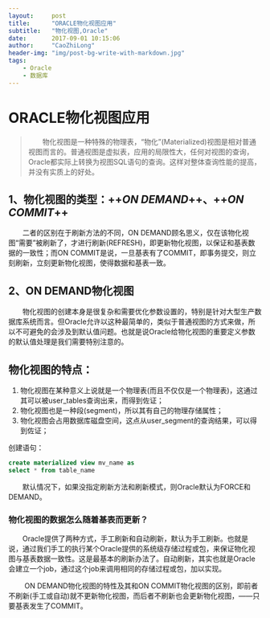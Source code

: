 ```yaml
---
layout:     post
title:      "ORACLE物化视图应用"
subtitle:   "物化视图,Oracle"
date:       2017-09-01 10:15:06
author:     "CaoZhiLong"
header-img: "img/post-bg-write-with-markdown.jpg"
tags:
    - Oracle 
    - 数据库
---
```





# ORACLE物化视图应用

> &emsp;&emsp;物化视图是一种特殊的物理表，“物化”(Materialized)视图是相对普通视图而言的。普通视图是虚拟表，应用的局限性大，任何对视图的查询，Oracle都实际上转换为视图SQL语句的查询。这样对整体查询性能的提高，并没有实质上的好处。 


## 1、物化视图的类型：++*ON DEMAND*++、++*ON COMMIT*++ 
 &emsp;&emsp;二者的区别在于刷新方法的不同，ON DEMAND顾名思义，仅在该物化视图“需要”被刷新了，才进行刷新(REFRESH)，即更新物化视图，以保证和基表数据的一致性；而ON COMMIT是说，一旦基表有了COMMIT，即事务提交，则立刻刷新，立刻更新物化视图，使得数据和基表一致。
 ##   2、ON DEMAND物化视图 
 
 
 &emsp;&emsp;物化视图的创建本身是很复杂和需要优化参数设置的，特别是针对大型生产数据库系统而言。但Oracle允许以这种最简单的，类似于普通视图的方式来做，所以不可避免的会涉及到默认值问题。也就是说Oracle给物化视图的重要定义参数的默认值处理是我们需要特别注意的。
 
 ## 物化视图的特点： 
 
1.  物化视图在某种意义上说就是一个物理表(而且不仅仅是一个物理表)，这通过其可以被user_tables查询出来，而得到佐证；
2.  物化视图也是一种段(segment)，所以其有自己的物理存储属性；
3. 物化视图会占用数据库磁盘空间，这点从user_segment的查询结果，可以得到佐证；

创建语句：
```sql
create materialized view mv_name as 
select * from table_name 
```

  &emsp;&emsp;默认情况下，如果没指定刷新方法和刷新模式，则Oracle默认为FORCE和DEMAND。 
 
 ### 物化视图的数据怎么随着基表而更新？ 
 
   &emsp;&emsp;Oracle提供了两种方式，手工刷新和自动刷新，默认为手工刷新。也就是说，通过我们手工的执行某个Oracle提供的系统级存储过程或包，来保证物化视图与基表数据一致性。这是最基本的刷新办法了。自动刷新，其实也就是Oracle会建立一个job，通过这个job来调用相同的存储过程或包，加以实现。 
   
 &emsp;&emsp; ON DEMAND物化视图的特性及其和ON COMMIT物化视图的区别，即前者不刷新(手工或自动)就不更新物化视图，而后者不刷新也会更新物化视图，——只要基表发生了COMMIT。
